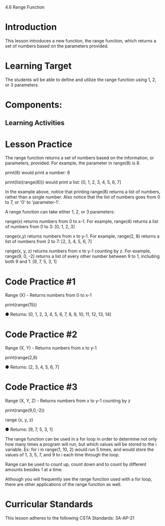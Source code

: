 4.6 Range Function
# Introduction
This lesson introduces a new function, the range function, which returns a set of numbers based on the parameters provided.

# Learning Target 
The students wil be able to define and utilize the range function using 1, 2, or 3 parameters.

# Components:

## Learning Activities

# Lesson Practice

The range function returns a set of numbers based on the information, or parameters, provided. For example, the parameter in range(8) is 8.

print(8) would print a number: 8

print(list(range(8))) would print a list: [0, 1, 2, 3, 4, 5, 6, 7]

In the example above, notice that printing range(8) returns a list of numbers, rather than a single number. Also notice that the list of numbers goes from 0 to 7, or '0' to 'parameter-1'.

A range function can take either 1, 2, or 3 parameters:

range(x) returns numbers from 0 to x-1. For example, range(4) returns a list of numbers from 0 to 3: [0, 1, 2, 3]

range(x,y) returns numbers from x to y-1. For example, range(2, 8) returns a list of numbers from 2 to 7: [2, 3, 4, 5, 6, 7]

range(x, y, z) returns numbers from x to y-1 counting by z. For example, range(9, 0, -2) returns a list of every other number between 9 to 1, including both 9 and 1: [9, 7, 5, 3, 1]

# Code Practice #1

Range (X) - Returns numbers from 0 to x-1

print(range(15))

● Returns: [0, 1, 2, 3, 4, 5, 6, 7, 8, 9, 10, 11, 12, 13, 14]

# Code Practice #2

Range (X, Y) - Returns numbers from x to y-1

print(range(2,8)

● Returns: [2, 3, 4, 5, 6, 7]

# Code Practice #3

Range (X, Y, Z) - Returns numbers from x to y-1 counting by z

print(range(9,0,-2))

range (x, y, z)

● Returns: [9, 7, 5, 3, 1]

>>>

The range function can be used in a for loop in order to determine not only how many times a program will run, but which values will be stored to the i variable. Ex: for i in range(1, 10, 2) would run 5 times, and would store the values of 1, 3, 5, 7, and 9 to i each time through the loop.

Range can be used to count up, count down and to count by different amounts besides 1 at a time.

Although you will frequently see the range function used with a for loop, there are other applications of the range function as well.

# Curricular Standards
This lesson adheres to the following CSTA Standards: 3A-AP-21

